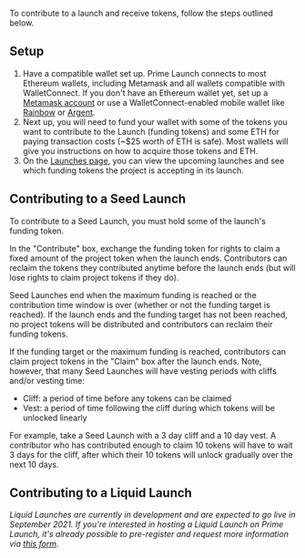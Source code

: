 To contribute to a launch and receive tokens, follow the steps outlined below.

## Setup

1. Have a compatible wallet set up. Prime Launch connects to most Ethereum wallets, including Metamask and all wallets compatible with WalletConnect. If you don't have an Ethereum wallet yet, set up a <a href="https://metamask.io/" target="_blank" rel="noopener noreferrer">Metamask account</a> or use a WalletConnect-enabled mobile wallet like <a href="https://rainbow.me/" target="_blank" rel="noopener noreferrer">Rainbow</a> or <a href="https://www.argent.xyz/" target="_blank" rel="noopener noreferrer">Argent</a>.
2. Next up, you will need to fund your wallet with some of the tokens you want to contribute to the Launch (funding tokens) and some ETH for paying transaction costs (~$25 worth of ETH is safe). Most wallets will give you instructions on how to acquire those tokens and ETH.
4. On the <a href="/launches">Launches page</a>, you can view the upcoming launches and see which funding tokens the project is accepting in its launch.

## Contributing to a Seed Launch

To contribute to a Seed Launch, you must hold some of the launch's funding token.

In the "Contribute" box, exchange the funding token for rights to claim a fixed amount of the project token when the launch ends. Contributors can reclaim the tokens they contributed anytime before the launch ends (but will lose rights to claim project tokens if they do).

Seed Launches end when the maximum funding is reached or the contribution time window is over (whether or not the funding target is reached). If the launch ends and the funding target has not been reached, no project tokens will be distributed and contributors can reclaim their funding tokens. 

If the funding target or the maximum funding is reached, contributors can claim project tokens in the "Claim" box after the launch ends. Note, however, that many Seed Launches will have vesting periods with cliffs and/or vesting time:
- Cliff: a period of time before any tokens can be claimed
- Vest: a period of time following the cliff during which tokens will be unlocked linearly

For example, take a Seed Launch with a 3 day cliff and a 10 day vest. A contributor who has contributed enough to claim 10 tokens will have to wait 3 days for the cliff, after which their 10 tokens will unlock gradually over the next 10 days.

## Contributing to a Liquid Launch

*Liquid Launches are currently in development and are expected to go live in September 2021. If you're interested in hosting a Liquid Launch on Prime Launch, it's already possible to pre-register and request more information via <a href ="https://hi704760.typeform.com/to/TPMzQKFE" target="_blank" rel="noopener noreferrer">this form</a>.*
